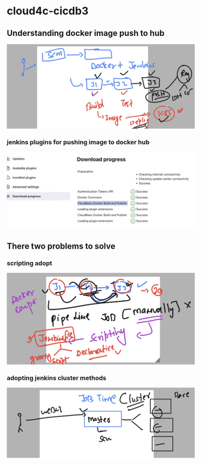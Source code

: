 # cloud4c-cicdb3
## Understanding docker image push to hub 

<img src="push.png">

### jenkins plugins for pushing image to docker hub 

<img src="plugin.png">

## There two problems to solve 

### scripting adopt 

<img src="sc.png">

### adopting jenkins cluster methods 

<img src="cls.png">



